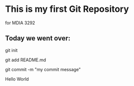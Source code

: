 # This is my first Git Repository
for MDIA 3292 

## Today we went over:  
git init  

git add README.md  

git commit -m "my commit   message"   


Hello World